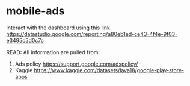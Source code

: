 # mobile-ads

Interact with the dashboard using this link https://datastudio.google.com/reporting/a80eb1ed-ce43-4f4e-9f03-e3495c5d0c7c


READ: All information are pulled from: 
1. Ads policy https://support.google.com/adspolicy/
2. Kaggle https://www.kaggle.com/datasets/lava18/google-play-store-apps
